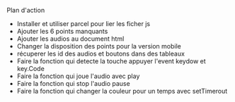 Plan d'action
- Installer et utiliser parcel pour lier les ficher js
- Ajouter les 6 points manquants
- Ajouter les audios au document html
- Changer la disposition des points pour la version mobile
- récuperer les id des audios et boutons dans des tableaux  
- Faire la fonction qui detecte la touche appuyer l'event keydow et key.Code
- Faire la fonction qui joue l'audio avec play
- Faire la fonction qui stop l'audio pause
- Faire la fonction qui changer la couleur pour un temps avec setTimerout



